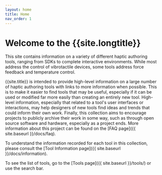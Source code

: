 ```yaml
---
layout: home
title: Home
nav_order: 1
---
```


# Welcome to the {{site.longtitle}}

This site contains information on a variety of different haptic authoring tools, ranging from SDKs to complete interactive environments.
While most address the control of vibrotactile devices, some tools address force feedback and temperature control.

{{site.title}} is intended to provide high-level information on a large number of haptic authoring tools with links to more information when possible.
This is to make it easier to find tools that may be useful, especially if it can be used or modified far more easily than creating an entirely new tool.
High-level information, especially that related to a tool's user interfaces or interactions, may help designers of new tools find ideas and trends that could inform their own work.
Finally, this collection aims to encourage projects to publicly archive their work in some way, such as through open source software and hardware, especially as a project ends.
More information about this project can be found on the [FAQ page]({{ site.baseurl }}/docs/faq).

To understand the information recorded for each tool in this collection, please consult the [Tool Information page]({{ site.baseurl }}/docs/information).

To see the list of tools, go to the [Tools page]({{ site.baseurl }}/tools/) or use the search bar.
